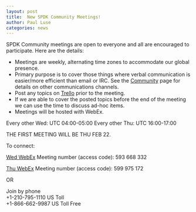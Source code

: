 ```yaml
---
layout: post
title:  New SPDK Community Meetings!
author: Paul Luse
categories: news
---
```

SPDK Community meetings are open to everyone and all are encouraged to
participate. Here are the details:

* Meetings are weekly, alternating time zones to accommodate our global
presence.
* Primary purpose is to cover those things where verbal communication is
easier/more efficient than email or IRC. See the [Community](http://www.spdk.io/community/) page
for details on other communications channels.
* Post any topics on [Trello](https://trello.com/b/DvM7XayJ) prior to the
meeting.
* If we are able to cover the posted topics before the end of the meeting
we can use the time to discuss ad-hoc items.
* Meetings will be hosted with WebEx.

Every other Wed: UTC 04:00-05:00
Every other Thu: UTC 16:00-17:00

THE FIRST MEETING WILL BE THU FEB 22.

To connect:

[Wed WebEx](https://intel.webex.com/intel/j.php?MTID=m9d66f9edca0165483a6ff8515c487381)
Meeting number (access code): 593 668 332

[Thu WebEx](https://intel.webex.com/intel/j.php?MTID=m3f442c092a1d726e660ab32e1c19b1a8)
Meeting number (access code): 599 975 172

OR

Join by phone  
+1-210-795-1110 US Toll  
+1-866-662-9987 US Toll Free  
